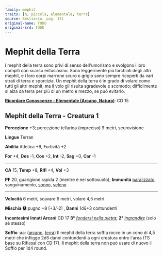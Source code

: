 ```yaml
---
family: mephit
traits: [n, piccola, elementale, terra]
source: Bestiario, pag. 151
original-name: TODO
original-srd: TODO
---
```


# Mephit della Terra

I mephit della terra sono privi di senso dell'umorismo e svolgono i loro compiti con scarso entusiasmo. Sono leggermente più tarchiati degli altri mephit, e i loro corpi marrone scuro o grigio sono sempre ricoperti da vari strati di terra e sporcizia. Un mephit della terra è in grado di volare come tutti gli altri mephit, ma il volo gli risulta sgradevole e scomodo; difficilmente si alza da terra per più di un metro e mezzo, se può evitarlo.

**[Ricordare Conoscenze - Elementale (Arcano, Natura)](/azioni/ricordare-conoscenze)**: CD 15

## Mephit della Terra - Creatura 1

**Percezione** +3; percezione tellurica (impreciso) 9 metri, scurovisione

**Lingue** Terran

**Abilità** Atletica +6, Furtività +2

**For** +4, **Des** -1, **Cos** +2, **Int** -2, **Sag** +0, **Car** -1

***

**CA** 15; **Temp** +8, **Rifl** +4, **Vol** +3

**PF** 20, guarigione rapida 2 (mentre è nel sottosuolo); **Immunità** [paralizzato](/condizioni/paralizzato), sanguinamento, [sonno](/tratti/sonno), [veleno](/tratti/veleno)

***

**Velocità** 6 metri, scavare 6 metri, volare 4,5 metri

**Mischia** :a: pugno +8 \[+3/-2] , **Danni** 1d6+3 contundenti

**Incantesimi Innati Arcani** CD 17 **3°** *[fondersi nella pietra](/incantesimi/fondersi-nella-pietra)*; **2°** *[ingrandire](/incantesimi/ingrandire)* (solo sé stesso)

**Soffio** :aa: ([arcano](/tratti/arcano), [terra](/tratti/terra)) Il mephit della terra soffia rocce in un cono di 4,5 metri che infligge 2d6 danni contundenti a ogni creatura entro l'area (TS base su Riflessi con CD 17). Il mephit della terra non può usare di nuovo il Soffio per 1d4 round.
